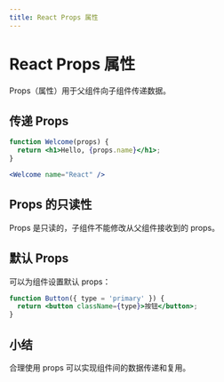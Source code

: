 ```yaml
---
title: React Props 属性
---
```


# React Props 属性

Props（属性）用于父组件向子组件传递数据。

## 传递 Props

```jsx
function Welcome(props) {
  return <h1>Hello, {props.name}</h1>;
}

<Welcome name="React" />
```

## Props 的只读性
Props 是只读的，子组件不能修改从父组件接收到的 props。

## 默认 Props
可以为组件设置默认 props：

```jsx
function Button({ type = 'primary' }) {
  return <button className={type}>按钮</button>;
}
```

## 小结
合理使用 props 可以实现组件间的数据传递和复用。 